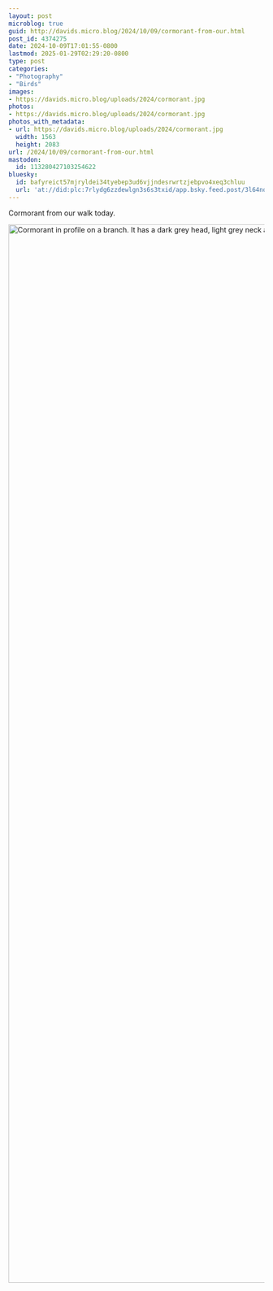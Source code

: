 ```yaml
---
layout: post
microblog: true
guid: http://davids.micro.blog/2024/10/09/cormorant-from-our.html
post_id: 4374275
date: 2024-10-09T17:01:55-0800
lastmod: 2025-01-29T02:29:20-0800
type: post
categories:
- "Photography"
- "Birds"
images:
- https://davids.micro.blog/uploads/2024/cormorant.jpg
photos:
- https://davids.micro.blog/uploads/2024/cormorant.jpg
photos_with_metadata:
- url: https://davids.micro.blog/uploads/2024/cormorant.jpg
  width: 1563
  height: 2083
url: /2024/10/09/cormorant-from-our.html
mastodon:
  id: 113280427103254622
bluesky:
  id: bafyreict57mjryldei34tyebep3ud6vjjndesrwrtzjebpvo4xeq3chluu
  url: 'at://did:plc:7rlydg6zzdewlgn3s6s3txid/app.bsky.feed.post/3l64nqaopcv2i'
---
```

Cormorant from our walk today.

<img src="/uploads/2024/cormorant.jpg" alt="Cormorant in profile on a branch. It has a dark grey head, light grey neck and breast, a deep yellow beak and a strikingly green eye." title="Cormorant.JPG" border="0" width="1563" height="2083" />
